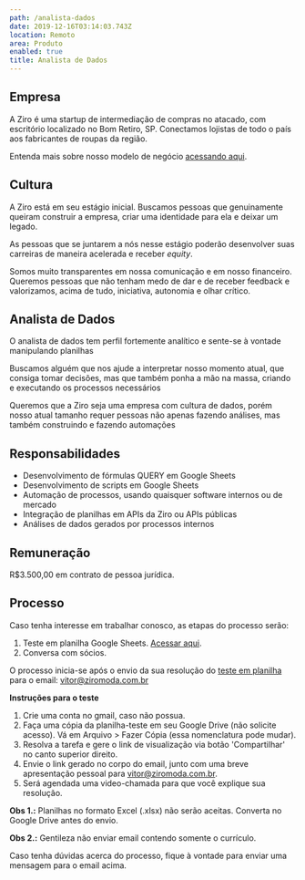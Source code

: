 ```yaml
---
path: /analista-dados
date: 2019-12-16T03:14:03.743Z
location: Remoto
area: Produto
enabled: true
title: Analista de Dados
---
```

## Empresa

A Ziro é uma startup de intermediação de compras no atacado, com escritório localizado no Bom Retiro, SP. Conectamos lojistas de todo o país aos fabricantes de roupas da região.

Entenda mais sobre nosso modelo de negócio <a href='https://bit.ly/2Bs6SjE' target='_blank'>acessando aqui</a>.

## Cultura

A Ziro está em seu estágio inicial. Buscamos pessoas que genuinamente queiram construir a empresa, criar uma identidade para ela e deixar um legado.

As pessoas que se juntarem a nós nesse estágio poderão desenvolver suas carreiras de maneira acelerada e receber _equity_.

Somos muito transparentes em nossa comunicação e em nosso financeiro. Queremos pessoas que não tenham medo de dar e de receber feedback e valorizamos, acima de tudo, iniciativa, autonomia e olhar crítico.

## Analista de Dados

O analista de dados tem perfil fortemente analítico e sente-se à vontade manipulando planilhas

Buscamos alguém que nos ajude a interpretar nosso momento atual, que consiga tomar decisões, mas que também ponha a mão na massa, criando e executando os processos necessários

Queremos que a Ziro seja uma empresa com cultura de dados, porém nosso atual tamanho requer pessoas não apenas fazendo análises, mas também construindo e fazendo automações

## Responsabilidades

* Desenvolvimento de fórmulas QUERY em Google Sheets
* Desenvolvimento de scripts em Google Sheets
* Automação de processos, usando quaisquer software internos ou de mercado
* Integração de planilhas em APIs da Ziro ou APIs públicas
* Análises de dados gerados por processos internos

## Remuneração

R$3.500,00 em contrato de pessoa jurídica.

## Processo

Caso tenha interesse em trabalhar conosco, as etapas do processo serão:

1. Teste em planilha Google Sheets. <a href='https://docs.google.com/spreadsheets/d/1a09cKVt1lZ6WNpqD_k5GU9xKfE2etYe0ce3PG22X4No' target='_blank'>Acessar aqui</a>.
2. Conversa com sócios.

O processo inicia-se após o envio da sua resolução do <a href='https://docs.google.com/spreadsheets/d/1a09cKVt1lZ6WNpqD_k5GU9xKfE2etYe0ce3PG22X4No' target='_blank'>teste em planilha</a> para o email: vitor@ziromoda.com.br

**Instruções para o teste**

1. Crie uma conta no gmail, caso não possua.
2. Faça uma cópia da planilha-teste em seu Google Drive (não solicite acesso). Vá em Arquivo > Fazer Cópia (essa nomenclatura pode mudar).
3. Resolva a tarefa e gere o link de visualização via botão 'Compartilhar' no canto superior direito.
4. Envie o link gerado no corpo do email, junto com uma breve apresentação pessoal para vitor@ziromoda.com.br.
5. Será agendada uma video-chamada para que você explique sua resolução.

**Obs 1.:** Planilhas no formato Excel (.xlsx) não serão aceitas. Converta no Google Drive antes do envio.

**Obs 2.:** Gentileza não enviar email contendo somente o currículo.

Caso tenha dúvidas acerca do processo, fique à vontade para enviar uma mensagem para o email acima.
